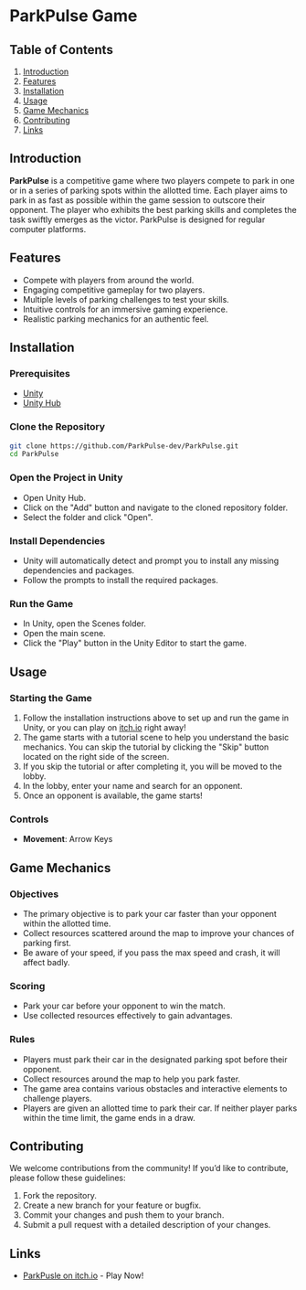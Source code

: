 # ParkPulse Game

## Table of Contents

1. [Introduction](#introduction)
2. [Features](#features)
3. [Installation](#installation)
4. [Usage](#usage)
5. [Game Mechanics](#game-mechanics)
6. [Contributing](#contributing)
7. [Links](#links)

## Introduction

**ParkPulse** is a competitive game where two players compete to park in one or in a series of parking spots within the allotted time. Each player aims to park in as fast as possible within the game session to outscore their opponent. The player who exhibits the best parking skills and completes the task swiftly emerges as the victor. ParkPulse is designed for regular computer platforms.

## Features

- Compete with players from around the world.
- Engaging competitive gameplay for two players.
- Multiple levels of parking challenges to test your skills.
- Intuitive controls for an immersive gaming experience.
- Realistic parking mechanics for an authentic feel.

## Installation

### Prerequisites

- [Unity](https://unity.com/)
- [Unity Hub](https://unity.com/products/unity-hub)

### Clone the Repository

```sh
git clone https://github.com/ParkPulse-dev/ParkPulse.git
cd ParkPulse
```

### Open the Project in Unity

- Open Unity Hub.
- Click on the "Add" button and navigate to the cloned repository folder.
- Select the folder and click "Open".

### Install Dependencies

- Unity will automatically detect and prompt you to install any missing dependencies and packages.
- Follow the prompts to install the required packages.

### Run the Game

- In Unity, open the Scenes folder.
- Open the main scene.
- Click the "Play" button in the Unity Editor to start the game.

## Usage

### Starting the Game

1. Follow the installation instructions above to set up and run the game in Unity, or you can play on [itch.io](https://parkpulse.itch.io/park-pulse-multiplayer) right away!
2. The game starts with a tutorial scene to help you understand the basic mechanics. You can skip the tutorial by clicking the "Skip" button located on the right side of the screen.
3. If you skip the tutorial or after completing it, you will be moved to the lobby.
4. In the lobby, enter your name and search for an opponent.
5. Once an opponent is available, the game starts!

### Controls

- **Movement**: Arrow Keys

## Game Mechanics

### Objectives

- The primary objective is to park your car faster than your opponent within the allotted time.
- Collect resources scattered around the map to improve your chances of parking first.
- Be aware of your speed, if you pass the max speed and crash, it will affect badly.

### Scoring

- Park your car before your opponent to win the match.
- Use collected resources effectively to gain advantages.

### Rules

- Players must park their car in the designated parking spot before their opponent.
- Collect resources around the map to help you park faster.
- The game area contains various obstacles and interactive elements to challenge players.
- Players are given an allotted time to park their car. If neither player parks within the time limit, the game ends in a draw.

## Contributing

We welcome contributions from the community! If you’d like to contribute, please follow these guidelines:

1. Fork the repository.
2. Create a new branch for your feature or bugfix.
3. Commit your changes and push them to your branch.
4. Submit a pull request with a detailed description of your changes.

## Links

- [ParkPusle on itch.io](https://parkpulse.itch.io/park-pulse-multiplayer) - Play Now!
